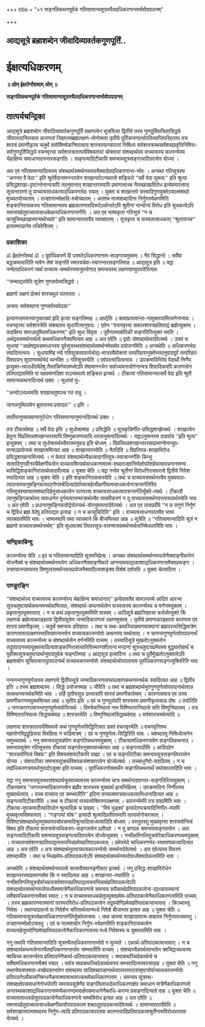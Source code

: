 +++
title = "०१ सङ्गतिकथनपूर्वकं गतिसामान्यसूत्रस्यैतदधिकरणान्तर्भावोपपादनम्"

+++


## आद्यसूत्रे ब्रह्मशब्देन जीवादिव्यावर्तकगुणपूर्तिं..

# **ईक्षत्यधिकरणम्**

**॥ ओम् ईक्षतेर्नाशब्दम् ओम् ॥**

**सङ्गतिकथनपूर्वकं गतिसामान्यसूत्रस्यैतदधिकरणान्तर्भावोपपादनम्**

## **तात्पर्यचन्द्रिका**

आद्यसूत्रे ब्रह्मशब्देन जीवादिव्यावर्तकगुणपूर्तिं लक्षणत्वेन सूचयित्वा द्वितीये तस्य गुणपूर्तिवाचितासिद्धये जीवपरतानिरासाय कारणतां जिज्ञास्यब्रह्मलक्षण-त्वेनोक्त्वा तृतीये पूर्तिकारणतयोरतिव्याप्तिपरिहाराय तत्र शास्त्रं प्रमाणीकृत्य चतुर्थे तयोर्विष्ण्वेकनिष्ठत्वाय शास्त्रस्यान्यपरतां निषिध्य सर्वशास्त्रस्थसर्वशब्दप्रवृत्तिनिमित्त-सर्वगुणपूर्तिसिद्धये वचनवृत्त्या सर्वशास्त्रतात्पर्यविषयतायां चोक्तायां संशब्दार्थस्य वाच्यत्वस्य कार्त्स्न्यस्य चेहाक्षिप्य समाधानादनन्तरसङ्गतिः । सङ्गत्यादिटीकापि समन्वयसूत्रसङ्गत्यादिपरत्वेन योज्या ।

अत एव गतिसामान्यादित्यस्य संशब्दार्थसमर्थनरूपतयैक्यादेतदधिकरणान्त-र्भावः । अन्यथा गतिसूत्रस्य ‘‘अनन्ता वै वेदाः’’ इति श्रुतेर्वेदानामनन्तत्वेन शाखान्तरेऽन्यथात्वे शङ्किते ‘‘सर्वे वेदा युक्त्यः’’ इति श्रुत्या प्रसिद्धशाखा-दृष्टान्तेनान्यत्रापि तदनुमानात् शाखान्तरस्यापि प्रमाणत्वाच्च नैतच्छाखाविरोध इत्येवम्परत्वात् सूत्रान्तराणां तु वाच्यत्वसाधकत्वादधिकरणभेदः स्यात् । युक्ता च शाखान्तरे सत्त्वादिगुणयुक्तेऽप्यात्मशब्दो मुख्यतयोच्यताम् । तज्ज्ञानान्मोक्षादि-श्चोच्यताम् । अतश्च नात्मशब्दादिना निर्गुणस्येक्षणमिति शङ्कानिरासकस्य गतिसामान्यस्य ब्रह्मकारणतादिरूपेऽर्थान्तरेऽपि श्रुतीनां नान्योन्यं विरोध इति सूचकत्वेऽपि समन्वयहेतुवाच्यत्वसाधकेक्षत्यधिकरणान्तर्गतिः । अत एव भाष्यकृता गतिसूत्रं ‘‘न च कासुचिच्छाखास्वन्यथोच्यते’’ इति सामान्यपरतयैव व्याख्यातम् । सूत्रकृता च वाच्यत्वसाधकात् ‘‘श्रुतत्वाच्च’’ इत्यस्मात्प्रागेव तन्निवेशितम् ।

### **प्रकाशिका**

ॐ ईक्षतेर्नाशब्दं ॐ ॥ पूर्वाधिकरणे हि परमतेऽधिकरणानाम-साङ्गत्यमुक्तम् । नैवं सिद्धान्ते । सर्वेषां बद्धक्रमत्वादिति भावेन तेषां सङ्गतिं स्मारयन्नेवा-स्यानन्तरसङ्गतिमाह ॥ आद्यसूत्र इति ॥ यद्वा नन्वेतदधिकरणं व्यर्थं वाच्यत्व-समर्थनस्यानुपयोगात् समन्वयस्य लक्षणयाप्युपपत्तेरित्यतः

‘‘जन्माद्यस्येति सूत्रेण गुणसर्वस्वसिद्धये ।

 ब्रह्मणो लक्षणं प्रोक्तं शास्त्रमूलं यतस्ततः ।

 अन्वयः सर्वशब्दानां गुणसर्वस्ववेदकः’’

इत्यानन्दमयनयानुव्याख्यां हृदि कृत्वा सङ्गतिमाह ॥ आद्येति ॥ क्त्वाप्रत्ययान्ता-नामुक्तायामित्यनेनान्वयः । वचनवृत्त्या सर्वशास्त्रेति संशब्दस्य सुधारीत्यानुवादः । एतेन ‘‘वचनवृत्त्या सकलशास्त्रप्रतिपाद्यं ब्रह्मेत्युक्तम् । तदाक्षिप्य समाधातुमिदमधिकरणम्’’ इति सुधा विवृता । पूर्वेणास्याक्षेपिकी सङ्गतिरित्युक्तं भवति । अर्थद्वयसमर्थनार्थत्वे कथमधिकरणैक्यमित्यत आह ॥ अत एवेति ॥ द्वयोः संशब्दार्थत्वादेवेत्यर्थः । उक्तं च सुधायां ‘‘आक्षेपद्वयसमाधानस्य पूर्वसूत्रस्थसंशब्दार्थसमर्थनमेकमेव प्रयोजनमिति ॥ अन्यथेति ॥ अधिकरणभेदः स्यादित्यन्वयः । सुधायामिह नये गतिसूत्रव्यावर्त्यचोद्य-मात्रस्यैवोक्त्या तत्परिहारानुक्तेस्तदनुवादपूर्वं तत्परिहारं विशदयन् सूत्राणामर्थभेदं व्यनक्ति ॥ गतिसूत्रस्येति ॥ एवंपरत्वादित्यन्वयः । उपक्रमादिभिरेव वेदार्थो निर्णेय इत्युक्त-त्वादधीतवेदेषु तैस्तन्निर्णयसम्भवेऽपि तेषामानन्त्येन सर्वाध्ययनायोगेनान्यत्र शिवादिकमपि कारणत्वेन प्रतिपाद्यतामिति वा वक्ष्यमाणदिशा वाऽन्यथात्वे शङ्कित इत्यर्थः । टीकायां गतिसामान्यात्सर्वे वेदा इति श्रुतौ सामान्यकथनादित्यर्थ उक्तः । सुधायां तु–

‘‘अन्योऽत्यल्पमतिः शाखाचतुष्पञ्च गतं वसु ।

जानन्ननुमितत्वेन ब्रूयात्तस्य प्रसादतः’’ ॥ इति ।

तार्तीयानुव्याख्यानानुरोधेन गतिसामान्यानुमानादित्यर्थ उक्तः ।

तत्र टीकार्थमाह ॥ सर्वे वेदा इति ॥ सुधोक्तमाह ॥ प्रसिद्धेति ॥ सूत्रकृन्निर्णीत-प्रसिद्धशाखेत्यर्थः । शाखात्वेन हेतुना विप्रतिपन्नशाखान्तरस्यापि विष्णुकारणत्वादि-परतानुमानादित्यर्थः । यद्वाऽनुमानस्य दार्ढ्याय ‘‘इति श्रुत्य’’ इत्युक्तम् । तथा च सुधोक्तार्थस्यैवायमनुवाद इति बोध्यम् । विप्रतिपन्नशाखान्तरस्याप्रामाण्येनाप्युप-पत्त्याऽप्रयोजकं शाखात्वमित्यत आह ॥ शाखान्तरस्येति ॥ नैतदिति ॥ विप्रतिपन्न-शाखाविरोधः प्रसिद्धशाखानामित्यर्थः । न केवलं संशब्दार्थस्यैकत्वाद्गतिसूत्र-स्यात्रान्तर्गतिः किन्तु सत्वादिगुणहीनस्यैवेक्षणीयत्वेन वाच्यत्वमित्यर्थसाधकानामात्म-शब्दतज्ज्ञानिमोक्षोपदेशहेयत्वावचनानामन्य थासिद्धिशङ्कानिरासार्थत्वादपीत्याह ॥ युक्ता चेति ॥ यद्वा नन्वेवं श्रुतीनां विरोधनिरासपरत्वे द्वितीये निवेशः स्यादित्यत आह ॥ युक्ता चेति ॥ इति शङ्कानिरासकस्येति ॥ तथा च वाच्यत्वसमर्थनस्यैव मुख्यफल-त्वादन्यस्यानुषङ्गिकत्वाद्गौणश्चेदित्यादेर्वाच्यत्वहेत्वीक्षणीयत्वसाधकत्वेनात्रान्तर्गतिरिव गतिसूत्रस्याप्यात्मशब्दादिहेतुसाधकत्वेन परम्परया वाच्यत्वसाधकत्वादत्रान्तर्गतिर्युक्ते-त्यर्थः । टीकादौ त्वानुषङ्गिकार्थस्य व्यवधानेन दुर्गमत्वात्तन्मात्रार्थस्यैव व्यक्तीकरणं न तु वाच्यत्वसमर्थनपरत्वरूपार्थस्येति भावः ॥ अत एवेति ॥ प्रधानानुषङ्गिकयोर्द्वयोरप्यर्थ-योरनुमतत्वादेवेत्यर्थः । अत एव तत्वप्रदीपे ‘‘न च सगुणं निर्गुणं च द्विविधं ब्रह्म वेदेषु प्रतिपाद्यत इत्याह ॥ न च कासुचिदिति’’ इति । वाच्यत्वसाधनपरतयैव भाष्यं व्याख्यातमिति भावः । भाष्यस्यापि तथा व्याख्याने किं बीजमित्यत आह ॥ सूत्रेति ॥ ‘‘गतिसामान्यादिति सूत्रं न ब्रह्मणो वाच्यत्वसमर्थनार्थम्’’ इति सुधावाक्यं त्वितरसूत्र-वत्तन्मात्रसमर्थनार्थत्वनिषेधपरमिति भावः ।

### **चन्द्रिकाबिन्दु**

कार्त्स्न्यस्य चेति ॥ इदं च गतिसामान्यादिति सूत्रमभिप्रेत्य । अन्यथा संशब्दार्थसमर्थनरूपत्वेनैक्याङ्गीकारेण योजनैक्ये च संशब्दार्थसमर्थनरूपेण अधिकरणैक्याङ्गीकारे आनन्दमयाद्याकाशाद्यधिकरणानामैक्यप्रसङ्गः । तत्राप्यानन्दमयस्य विष्णुत्वसमर्थनरूपप्रयोजनैक्यादित्याशङ्क्य विशेषं दर्शयति ॥ युक्ता चेत्यादिना ।

### **पाण्डुरङ्गि**

‘‘संशब्दार्थस्य वाच्यत्वस्य कार्त्स्न्यस्य चेहाक्षिप्य समाधानात्’’ इत्येतावतैव सामञ्जस्ये आदित आरभ्य सूत्रचतुष्टयार्थकथनमनर्थकमित्यतः, संशब्दार्थ-कथनार्थत्वेन वाच्यत्वस्य कार्त्स्न्यस्य च वर्णनमयुक्तम् । प्रकृतानुपयुक्तत्वात् । न च कथं प्रकृतानुपयुक्तमिति वाच्यम् । आदिसूत्रे ब्रह्मजिज्ञासा कर्तव्येत्युक्ते किं लक्षणकं ब्रह्मेत्याकाङ्क्षायां द्वितीयसूत्रेण जन्मादिकारणत्वं लक्षणमुक्तम् । तृतीये प्रमाणाकाङ्क्षायां कारणत्व एव शास्त्रं प्रमाणीकृतम् । चतुर्थे समन्वयः प्रतिज्ञातः । तथा च यथा-कथञ्चित्प्रमाणवाक्यानां ब्रह्मपरत्वसिद्धिमात्रेण कारणत्वरूपलक्षणस्यातिव्याप्त्यभावेन वाच्यत्वकार्त्स्न्ययोः कथनस्य व्यर्थत्वात् । न चानन्तगुणपूर्णत्वोपपादनार्थं वाच्यत्वस्य कार्त्स्न्यस्य च संशब्दार्थत्वेन वर्णनमिति वाच्यम् । तस्यादिसूत्रे मुखतोऽनुक्तत्वेन तदुपपादनस्यायुक्तत्वादित्याशङ्कानिरासायातिविस्मरणशीलानां मन्दानां सूत्रचतुष्टयप्रमेयस्य बुद्ध्यारोहार्थं च पूर्वोक्तसूत्रचतुष्टयार्थानुवादपूर्वकं सङ्गतिमाह ॥ आद्यसूत्र इत्यादिना ॥ तथा च पूर्तेर्मुखतोऽनुक्तत्वेऽपि ब्रह्मशब्देन सूचितत्वात्तदुपपादनार्थं वाच्यत्वकार्त्स्न्ययोः संशब्दार्थत्वोपपादनाय पूर्वाधिकरणसङ्गत्युक्तिरिति भावः ।

नन्वनन्तगुणपूर्णत्वस्य लक्षणत्वे द्वितीयसूत्रे जन्मादिकारणत्वरूपलक्षणकथनमनर्थकं स्यादित्यत आह ॥ द्वितीय इति ॥ तस्य ब्रह्मशब्दस्य । सिद्धेः प्रयोजनमाह ॥ जीवेति ॥ तथा च ब्रह्मशब्दार्थभूतगुणपूर्णत्वोपपादनार्थत्वान्न तत्कथनमनर्थकमिति भावः । तर्हि तृतीयसूत्र उभयत्रापि शास्त्रं प्रमाणीकर्तव्यम् । कारणत्वमात्र एव तस्य प्रमाणीकरणमयुक्तमित्यत आह ॥ तृतीय इति ॥ एवं च गुणपूर्तावपि शास्त्रस्य प्रमाणीकृतत्वान्न दोषः ॥ तयोरिति ॥ जगत्कारणत्वानन्तगुणपूर्णत्वयोरित्यर्थः । विष्ण्वेकनिष्ठत्वं नाम विष्ण्वितरानिष्ठत्वे सति विष्णुनिष्ठत्वम् । तत्र विष्ण्वितरानिष्ठत्व-सिद्ध्यर्थमाह ॥ शास्त्रस्येति ॥ विष्णुनिष्ठत्वसिद्ध्यर्थमाह ॥ सर्वशास्त्रस्थेत्यादि ॥

लक्षणया शास्त्रतात्पर्यविषयत्वे कथं गुणपूर्णत्वसिद्धिरित्यत उक्तं वचनवृत्त्येति ॥ वचनवृत्तिश्च महायोगविद्वद्रूढिरूपा विवक्षिता न रूढिमात्रम् । एवं च गुणपूर्णत्व-सिद्धिरिति भावः । चशब्दस्तु निषिध्येत्यनेन समुच्चयार्थः । ननु समन्वयसूत्राक्षेपेण सङ्गतिकथनमयुक्तम् । टीकायामधिकरणत्रयेण सङ्गतिकथनात् । समन्वयसूत्रेण गतिसूत्रस्य टीकायां सङ्गतेरनुक्तत्वाच्चेत्यत आह ॥ सङ्गत्यादीति ॥ आदिपदेन ‘‘शास्त्रयोनित्वं विषयः’’ इति विषयसंशयटीकापि ग्राह्या । एवं च सङ्गतिटीका समन्वयसूत्रसङ्गतिपरत्वेन योज्या । संशयटीका समन्वयसूत्रार्थविषयकसंशयपरत्वेन योज्येत्यर्थः । तच्चाधुनैवो-पपादितम् । न च तर्ह्यधिकरणत्रयार्थानुवादोऽयुक्त इति वाच्यम् । पूर्वाधिकरणोक्तार्थेन सङ्गतिकथनार्थं तथोक्तत्वादिति भावः ।

यद्वा ननु समन्वयसूत्रस्थसंशब्दार्थभूतवाच्यत्वस्य कार्त्स्न्यस्य चात्र समर्थनादवान्तर-सङ्गतिरित्ययुक्तम् । टीकायामत्र ‘‘जगज्जन्मादिकारणत्वेन ब्रह्मैव शास्त्रस्य मुख्यार्थ इत्यभिहितम् । उपक्रमादिना निर्णीतस्य मुख्यार्थत्वात् । तच्च वाच्यत्व एव सम्भवतीति’’ इदिना वाच्यत्वमात्रसाधकत्वाभिधानादित्यत आह ॥ सङ्गत्यादिटीकापीति ॥ तथा च टीकायां वाच्यत्वोक्तिरुपलक्षणम् । कार्त्स्न्यमपि तत्र ग्राह्यमिति भावः । टीकाया-मुपक्रमादीत्यादिपदेन श्रुत्यादिकं च ग्राह्यम् । ‘‘विषं भुङ्क्ष्व’ इत्यादेरुपक्रमादिनिर्णीत-स्यापि मुख्यवृत्त्यविषयत्वात् । ‘‘गङ्गायां घोषः’’ इत्यादौ श्रुत्यादिप्रतीतस्यापि तात्पर्यागोचरत्वात् । विशिष्टसंशब्दार्थभूतमुख्यत्वस्योपक्रमादिश्रुत्यादिसाध्यत्वादिति बोध्यम् । वस्तुतस्तु मुख्यवृत्त्या शास्त्रयोनित्वं विषय इति टीकायां शास्त्रयोन्यधिकरण-सङ्गतत्वेन प्रतीयते । न तु कण्ठतः समन्वयसङ्गतत्वेन । अतः सङ्गत्यादिटीकापि समन्वयसूत्रसङ्गत्यादिपरत्वेन योज्येत्युक्तम् । नन्वीक्षतिगतिसूत्रयोरेकाधिकरणत्वमयुक्तम् । वाच्यत्वसर्वशास्त्रप्रतिपाद्यत्वरूपभिन्नप्रमेयप्रतिपादकत्वात् । प्रमेयभेदे चाधिकरणभेद-स्यावश्यकत्वादित्यत आह ॥ अत एवेति ॥ अत्र संशब्दार्थभूतवाच्यत्वकार्त्स्न्ययोः समर्थनादेवेत्यर्थः । अत एवेत्यस्य विवरणं संशब्दार्थेति । तथा च भिन्नप्रमेय-प्रतिपादकत्वेऽपि संशब्दार्थसमर्थनरूपोपाध्यैक्यादेकत्वमिति भावः ।

अन्यथेति ॥ संशब्दार्थसमर्थनरूपत्वे सत्यप्यैक्यानङ्गीकार इत्यर्थः । ननु प्रसिद्ध-शाखाविरोधेन शाखान्तरस्याप्रामाण्यमेव किं न स्यादित्यत आह ॥ शाखान्तर-स्यापीति ॥ नन्वीक्षतिगतिसूत्रयोर्वाच्यत्वसर्वशास्त्रप्रतिपाद्यत्वरूपभिन्नार्थप्रतिपादकत्वेऽपि संशब्दार्थतसमर्थनरूपोपाध्यैक्यमात्रेणैकाधिकरणत्वे समन्वय रूपैकार्थप्रतिपादकत्वेना-द्याध्यायस्थानां सर्वेषामधिकरणानामैक्यं स्यात् । न च वाच्यत्वसाधकहेतूपयुक्तप्रमेय-प्रतिपादकत्वेनैकाधिकरणत्वमिति वाच्यम् । तस्य ब्रह्मकारणवाक्यानां परस्परविरोध-प्रतिपादकत्वेन तदुपयोगिप्रमेयप्रतिपादकत्वाभावात् । किञ्चास्तु निवेशः । तथाप्यादावन्ते वा निवेशेन चरितार्थत्वान्मध्ये निवेशे बीजाभाव इत्यत आह ॥ युक्ता चेति ॥ गतिसामान्यसूत्रस्येक्षत्यधिकरणान्तर्गतिर्युक्तेत्यन्वयः । तथा चास्यां शाखायामात्म-शब्दस्य निर्गुणपरत्वमस्तु । तज्ज्ञानान्मोक्षोऽप्यस्तु । एवं च नात्मशब्देन निर्गुण-स्येक्षणमिति शङ्कानिरासकत्वेन वाच्यत्वहेतूपयोगिप्रमेयप्रतिपादकत्वेनैकाधिकरणत्वस्य मध्ये निवेशस्य च युक्तत्वमिति भावः ।

ननु तथापि गतिसामान्यादिति सूत्रस्यैतदधिकरणान्तर्भावो न युज्यते । एकार्थ-प्रतिपादकत्वाभावात् । न च संशब्दार्थकथनत्वेनास्यैतदधिकरणान्तर्भावः सम्भवतीति वाच्यम् । संशब्दस्यैकार्थत्वाभावेन क्वचिद्वाच्यत्वस्य क्वचिच्च कार्त्स्न्यस्य प्रतिपादनेनैकार्थ-प्रतिपादकत्वाभावात् । यथाकथञ्चिदेकार्थत्वे च सर्वेषामधिकरणानामैक्यं स्यात् । सर्वत्र यथाकथञ्चिदेकार्थत्वस्य सम्भवादित्यस्वरसादाह ॥ युक्ता चेति ॥ ननु तथाप्येकशक्यता-वच्छेदकाभावेन संशब्दस्य सादिशब्दवन्नानार्थत्वात्परस्परासंसृष्टयोर्वाच्यत्वकार्त्स्न्ययोः प्रतिपादनेऽर्थैकत्वनिबन्धनैकवाक्यत्वाभावात्कथमेकाधिकरणत्वम् । समन्वय सूत्रस्थ-संशब्दाक्षेपसमाधानेनोभयोरपि समन्वयसूत्रेणैव सङ्गतिलाभादेकाधिकरणाक्षेप समाधान मात्रेणैकाधिकरणत्वे अन्तस्थाकाशाद्यधिकरणानामप्येकानन्दमयाक्षेपसमाधानेनैकाधि-करण्य प्रसङ्गादित्यतो वाह ॥ युक्ता चेति ॥ वाच्यत्वसाधकहेतूपपादकत्वेनैकाधिकरणत्वे भाष्यविरोध इत्यत आह ॥ अत एवेति ॥ समन्वयहेतुवाच्यत्वसाधकेक्षणीयत्वोपपादकात्म शब्दाद्युपपादकत्वादेवेत्यर्थः ॥ सामान्यपरतयैवेति ॥ सर्वशाखास्वात्मशब्दस्य निर्गुण-त्वादि प्रतिपादकत्वपरतया कारणत्वादिप्रतिपादकत्वश्रुतीनामविरोधपरतया चेत्यर्थः ।

